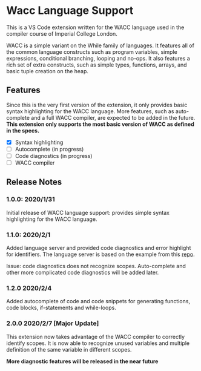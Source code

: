 # Wacc Language Support

This is a VS Code extension written for the WACC language used in the compiler course of Imperial College London.

WACC is a simple variant on the While family of languages. It features all of the common language constructs such as program variables, simple expressions, conditional branching, looping and no-ops. It also features a rich set of extra constructs, such as simple types, functions, arrays, and basic tuple creation on the heap.

## Features

Since this is the very first version of the extension, it only provides basic syntax highlighting for the WACC language. More features, such as auto-complete and a full WACC compiler, are expected to be added in the future. 
__This extension only supports the most basic version of WACC as defined in the specs.__

- [x] Syntax highlighting
- [ ] Autocomplete (in progress)
- [ ] Code diagnostics (in progress)
- [ ] WACC compiler

## Release Notes

### 1.0.0: 2020/1/31

Initial release of WACC language support:
provides simple syntax highlighting for the WACC language.

### 1.1.0: 2020/2/1
Added language server and provided code diagnostics and error highlight for identifiers.
The language server is based on the example from this [repo]("https://github.com/Microsoft/vscode-extension-samples").

Issue: code diagnostics does not recognize scopes. Auto-complete and other more
complicated code diagnostics will be added later.

### 1.2.0 2020/2/4
Added autocomplete of code and code snippets for generating functions, code blocks,
if-statements and while-loops.

### 2.0.0 2020/2/7 [Major Update]
This extension now takes advantage of the WACC compiler to correctly identify
scopes. It is now able to recognize unused variables and multiple definition of the
same variable in different scopes.

__More diagnostic features will be released in the near future__
